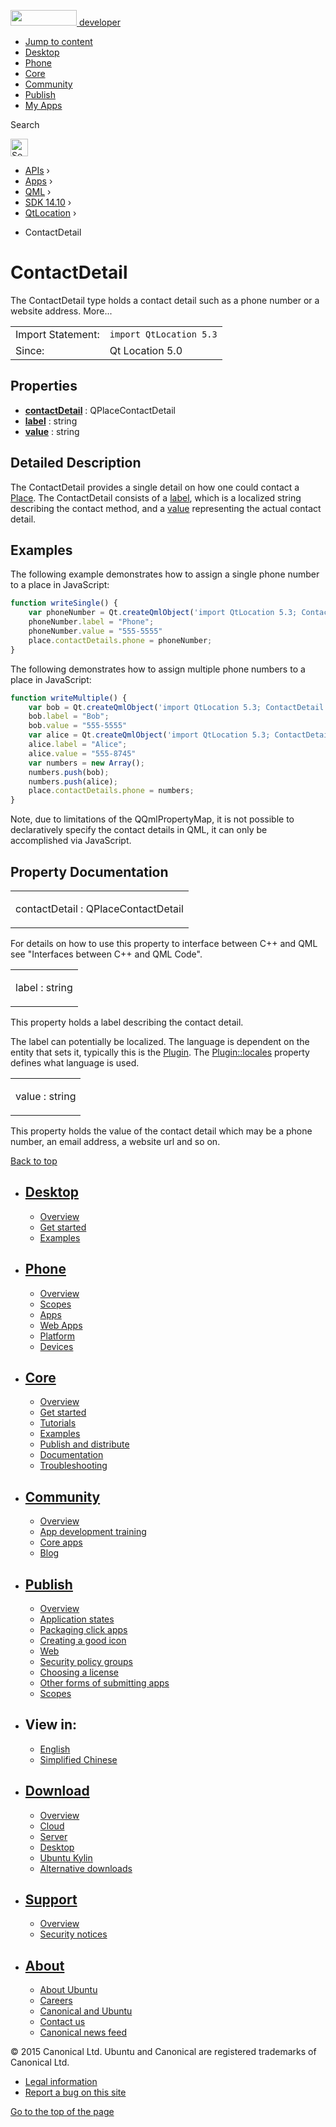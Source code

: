 <a href="https://developer.ubuntu.com/" class="logo-ubuntu"><img src="https://developer.ubuntu.com/assets/sites/ubuntu/latest/u/img/logos/logo-ubuntu-orange.svg" width="106" height="25" /> <span>developer</span></a>

-   [Jump to content](index.html#main-content)
-   [Desktop](https://developer.ubuntu.com/en/desktop/)
-   [Phone](https://developer.ubuntu.com/en/phone/)
-   [Core](https://developer.ubuntu.com/core)
-   [Community](https://developer.ubuntu.com/en/community/)
-   [Publish](https://developer.ubuntu.com/en/publish/)
-   [My Apps](https://myapps.developer.ubuntu.com/)

Search

<img src="https://developer.ubuntu.com/assets/sites/ubuntu/latest/u/img/search-white.svg" alt="Search" height="28" />

-   [APIs](../../../../index.html) ›
-   [Apps](../../../index.html) ›
-   [QML](../../index.html) ›
-   [SDK 14.10](../index.html) ›
-   [QtLocation](../QtLocation/index.html) ›

<!-- -->

-   ContactDetail

ContactDetail
=============

<span class="subtitle"></span>
The ContactDetail type holds a contact detail such as a phone number or a website address. More...

|                   |                         |
|-------------------|-------------------------|
| Import Statement: | `import QtLocation 5.3` |
| Since:            | Qt Location 5.0         |

<span id="properties"></span>
Properties
----------

-   ****[contactDetail](index.html#contactDetail-prop)**** : QPlaceContactDetail
-   ****[label](index.html#label-prop)**** : string
-   ****[value](index.html#value-prop)**** : string

<span id="details"></span>
Detailed Description
--------------------

The ContactDetail provides a single detail on how one could contact a [Place](../QtLocation.Place/index.html). The ContactDetail consists of a [label](index.html#label-prop), which is a localized string describing the contact method, and a [value](index.html#value-prop) representing the actual contact detail.

<span id="examples"></span>
Examples
--------

The following example demonstrates how to assign a single phone number to a place in JavaScript:

``` qml
function writeSingle() {
    var phoneNumber = Qt.createQmlObject('import QtLocation 5.3; ContactDetail {}', place);
    phoneNumber.label = "Phone";
    phoneNumber.value = "555-5555"
    place.contactDetails.phone = phoneNumber;
}
```

The following demonstrates how to assign multiple phone numbers to a place in JavaScript:

``` qml
function writeMultiple() {
    var bob = Qt.createQmlObject('import QtLocation 5.3; ContactDetail {}', place);
    bob.label = "Bob";
    bob.value = "555-5555"
    var alice = Qt.createQmlObject('import QtLocation 5.3; ContactDetail {}', place);
    alice.label = "Alice";
    alice.value = "555-8745"
    var numbers = new Array();
    numbers.push(bob);
    numbers.push(alice);
    place.contactDetails.phone = numbers;
}
```

Note, due to limitations of the QQmlPropertyMap, it is not possible to declaratively specify the contact details in QML, it can only be accomplished via JavaScript.

Property Documentation
----------------------

<table>
<colgroup>
<col width="100%" />
</colgroup>
<tbody>
<tr class="odd">
<td><p><span id="contactDetail-prop"></span><span class="name">contactDetail</span> : <span class="type">QPlaceContactDetail</span></p></td>
</tr>
</tbody>
</table>

For details on how to use this property to interface between C++ and QML see "Interfaces between C++ and QML Code".

<table>
<colgroup>
<col width="100%" />
</colgroup>
<tbody>
<tr class="odd">
<td><p><span id="label-prop"></span><span class="name">label</span> : <span class="type">string</span></p></td>
</tr>
</tbody>
</table>

This property holds a label describing the contact detail.

The label can potentially be localized. The language is dependent on the entity that sets it, typically this is the [Plugin](../QtLocation.Plugin/index.html). The [Plugin::locales](../QtLocation.Plugin/index.html#locales-prop) property defines what language is used.

<table>
<colgroup>
<col width="100%" />
</colgroup>
<tbody>
<tr class="odd">
<td><p><span id="value-prop"></span><span class="name">value</span> : <span class="type">string</span></p></td>
</tr>
</tbody>
</table>

This property holds the value of the contact detail which may be a phone number, an email address, a website url and so on.

[Back to top](index.html#)

-   [Desktop](https://developer.ubuntu.com/en/desktop/)
    ---------------------------------------------------

    -   [Overview](https://developer.ubuntu.com/en/desktop/)
    -   [Get started](http://snapcraft.io/?utm_source=developer.ubuntu.com&utm_medium=devportal&utm_term=snaps%20snapcraft%20desktop&utm_content=menu&utm_campaign=duc_snappers)
    -   [Examples](https://github.com/ubuntu/snappy-playpen)

-   [Phone](https://developer.ubuntu.com/en/phone/)
    -----------------------------------------------

    -   [Overview](https://developer.ubuntu.com/en/phone/)
    -   [Scopes](https://developer.ubuntu.com/en/phone/scopes/)
    -   [Apps](https://developer.ubuntu.com/en/phone/apps/)
    -   [Web Apps](https://developer.ubuntu.com/en/phone/web/)
    -   [Platform](https://developer.ubuntu.com/en/phone/platform/)
    -   [Devices](https://developer.ubuntu.com/en/phone/devices/)

-   [Core](https://developer.ubuntu.com/core)
    -----------------------------------------

    -   [Overview](https://developer.ubuntu.com/core)
    -   [Get started](https://developer.ubuntu.com/core/get-started)
    -   [Tutorials](https://developer.ubuntu.com/core/tutorials)
    -   [Examples](https://developer.ubuntu.com/core/examples)
    -   [Publish and distribute](https://developer.ubuntu.com/core/publish-and-distribute)
    -   [Documentation](https://developer.ubuntu.com/core/documentation)
    -   [Troubleshooting](https://developer.ubuntu.com/core/troubleshooting)

-   [Community](https://developer.ubuntu.com/en/community/)
    -------------------------------------------------------

    -   [Overview](https://developer.ubuntu.com/en/community/)
    -   [App development training](https://developer.ubuntu.com/en/community/training/)
    -   [Core apps](https://developer.ubuntu.com/en/community/core-apps/)
    -   [Blog](https://developer.ubuntu.com/en/community/blog/)

-   [Publish](https://developer.ubuntu.com/en/publish/)
    ---------------------------------------------------

    -   [Overview](https://developer.ubuntu.com/en/publish/)
    -   [Application states](https://developer.ubuntu.com/en/publish/application-states/)
    -   [Packaging click apps](https://developer.ubuntu.com/en/publish/packaging-click-apps/)
    -   [Creating a good icon](https://developer.ubuntu.com/en/publish/creating-a-good-icon/)
    -   [Web](https://developer.ubuntu.com/en/publish/web/)
    -   [Security policy groups](https://developer.ubuntu.com/en/publish/security-policy-groups/)
    -   [Choosing a license](https://developer.ubuntu.com/en/publish/choosing-a-license/)
    -   [Other forms of submitting apps](https://developer.ubuntu.com/en/publish/other-forms-of-submitting-apps/)
    -   [Scopes](https://developer.ubuntu.com/en/publish/scopes/)

-   View in:
    --------

    -   [English](index.html "Change to language: English")
    -   [Simplified Chinese](index.html "Change to language: Simplified Chinese")

-   [Download](http://ubuntu.com/download/)
    ---------------------------------------

    -   [Overview](http://ubuntu.com/download)
    -   [Cloud](http://ubuntu.com/download/cloud)
    -   [Server](http://ubuntu.com/download/server)
    -   [Desktop](http://ubuntu.com/download/desktop)
    -   [Ubuntu Kylin](http://ubuntu.com/download/ubuntu-kylin)
    -   [Alternative downloads](http://ubuntu.com/download/alternative-downloads)

-   [Support](http://ubuntu.com/support/)
    -------------------------------------

    -   [Overview](http://ubuntu.com/support)
    -   [Security notices](http://www.ubuntu.com/usn/)

-   [About](http://ubuntu.com/about/)
    ---------------------------------

    -   [About Ubuntu](http://ubuntu.com/about/about-ubuntu)
    -   [Careers](http://www.canonical.com/careers)
    -   [Canonical and Ubuntu](http://ubuntu.com/about/canonical-and-ubuntu)
    -   [Contact us](http://ubuntu.com/about/contact-us)
    -   [Canonical news feed](http://insights.ubuntu.com/feed/)

© 2015 Canonical Ltd. Ubuntu and Canonical are registered trademarks of Canonical Ltd.

-   [Legal information](http://www.ubuntu.com/legal)
-   [Report a bug on this site](https://bugs.launchpad.net/developer-ubuntu-com/)

<span class="accessibility-aid">[Go to the top of the page](index.html#)</span>
